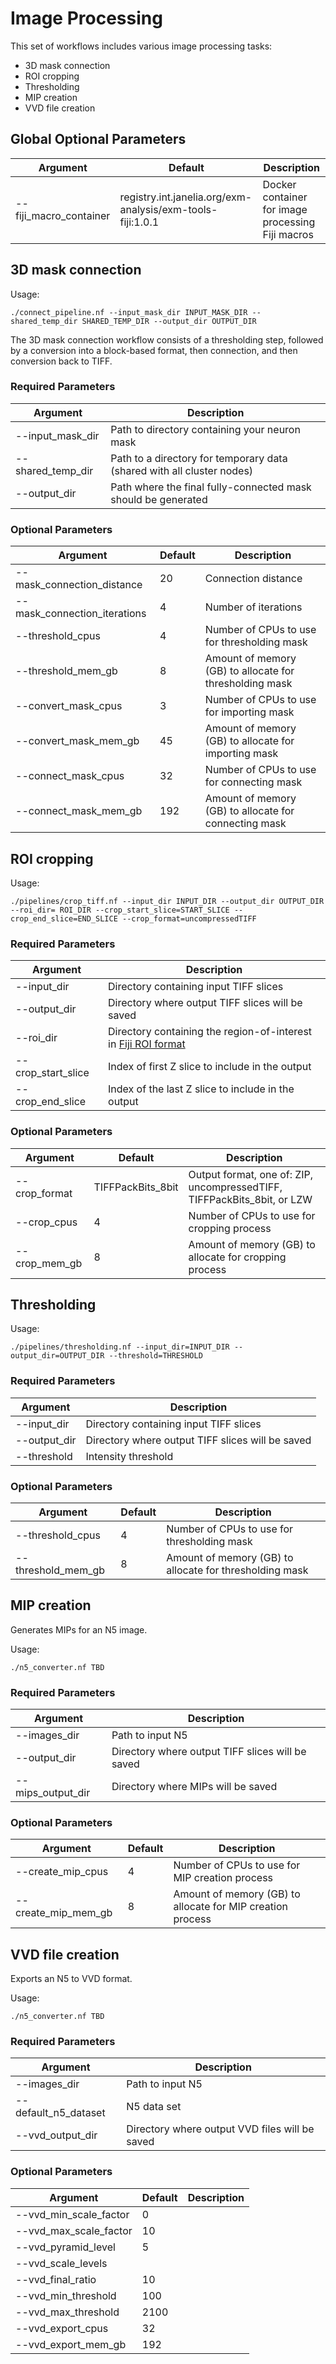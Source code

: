 # Image Processing

This set of workflows includes various image processing tasks:
* 3D mask connection
* ROI cropping
* Thresholding
* MIP creation
* VVD file creation

## Global Optional Parameters

| Argument   | Default | Description                                                                           |
|------------|---------|---------------------------------------------------------------------------------------|
| --fiji_macro_container | registry.int.janelia.org/exm-analysis/exm-tools-fiji:1.0.1 | Docker container for image processing Fiji macros |


## 3D mask connection

Usage: 

    ./connect_pipeline.nf --input_mask_dir INPUT_MASK_DIR --shared_temp_dir SHARED_TEMP_DIR --output_dir OUTPUT_DIR

The 3D mask connection workflow consists of a thresholding step, followed by a conversion into a block-based format, then connection, and then conversion back to TIFF.

### Required Parameters

| Argument   | Description                                                                           |
|------------|---------------------------------------------------------------------------------------|
| --input_mask_dir | Path to directory containing your neuron mask |
| --shared_temp_dir | Path to a directory for temporary data (shared with all cluster nodes) |
| --output_dir | Path where the final fully-connected mask should be generated |

### Optional Parameters

| Argument   | Default | Description                                                                           |
|------------|---------|---------------------------------------------------------------------------------------|
| --mask_connection_distance | 20 | Connection distance  |
| --mask_connection_iterations | 4 | Number of iterations |
| --threshold_cpus | 4 | Number of CPUs to use for thresholding mask |
| --threshold_mem_gb | 8 | Amount of memory (GB) to allocate for thresholding mask |
| --convert_mask_cpus | 3 | Number of CPUs to use for importing mask |
| --convert_mask_mem_gb | 45 | Amount of memory (GB) to allocate for importing mask |
| --connect_mask_cpus | 32 | Number of CPUs to use for connecting mask |
| --connect_mask_mem_gb | 192 | Amount of memory (GB) to allocate for connecting mask |


## ROI cropping

Usage:

    ./pipelines/crop_tiff.nf --input_dir INPUT_DIR --output_dir OUTPUT_DIR --roi_dir= ROI_DIR --crop_start_slice=START_SLICE --crop_end_slice=END_SLICE --crop_format=uncompressedTIFF

### Required Parameters

| Argument   | Description                                                                           |
|------------|---------------------------------------------------------------------------------------|
| --input_dir | Directory containing input TIFF slices | 
| --output_dir | Directory where output TIFF slices will be saved |
| --roi_dir | Directory containing the region-of-interest in [Fiji ROI format](https://github.com/imagej/imagej1/blob/master/ij/io/RoiDecoder.java) | 
| --crop_start_slice | Index of first Z slice to include in the output |
| --crop_end_slice | Index of the last Z slice to include in the output |

### Optional Parameters

| Argument   | Default | Description                                                                           |
|------------|---------|---------------------------------------------------------------------------------------|
| --crop_format | TIFFPackBits_8bit | Output format, one of: ZIP, uncompressedTIFF, TIFFPackBits_8bit, or LZW |
| --crop_cpus | 4 | Number of CPUs to use for cropping process |
| --crop_mem_gb | 8 | Amount of memory (GB) to allocate for cropping process |


## Thresholding

Usage:

    ./pipelines/thresholding.nf --input_dir=INPUT_DIR --output_dir=OUTPUT_DIR --threshold=THRESHOLD

### Required Parameters

| Argument   | Description                                                                           |
|------------|---------------------------------------------------------------------------------------|
| --input_dir | Directory containing input TIFF slices | 
| --output_dir | Directory where output TIFF slices will be saved |
| --threshold | Intensity threshold |

### Optional Parameters

| Argument   | Default | Description                                                                           |
|------------|---------|---------------------------------------------------------------------------------------|
| --threshold_cpus | 4 | Number of CPUs to use for thresholding mask |
| --threshold_mem_gb | 8 | Amount of memory (GB) to allocate for thresholding mask |


## MIP creation

Generates MIPs for an N5 image.

Usage:

    ./n5_converter.nf TBD

### Required Parameters

| Argument   | Description                                                                           |
|------------|---------------------------------------------------------------------------------------|
| --images_dir | Path to input N5 | 
| --output_dir | Directory where output TIFF slices will be saved |
| --mips_output_dir | Directory where MIPs will be saved |

### Optional Parameters

| Argument   | Default | Description                                                                           |
|------------|---------|---------------------------------------------------------------------------------------|
| --create_mip_cpus | 4 | Number of CPUs to use for MIP creation process |
| --create_mip_mem_gb | 8 | Amount of memory (GB) to allocate for MIP creation process |


## VVD file creation

Exports an N5 to VVD format.

Usage:

    ./n5_converter.nf TBD

### Required Parameters

| Argument   | Description                                                                           |
|------------|---------------------------------------------------------------------------------------|
| --images_dir | Path to input N5 | 
| --default_n5_dataset | N5 data set | 
| --vvd_output_dir | Directory where output VVD files will be saved |

### Optional Parameters

| Argument   | Default | Description                                                                           |
|------------|---------|---------------------------------------------------------------------------------------|
| --vvd_min_scale_factor | 0 | |
| --vvd_max_scale_factor | 10 | |
| --vvd_pyramid_level | 5 | |
| --vvd_scale_levels | | |
| --vvd_final_ratio | 10 | |
| --vvd_min_threshold | 100 | |
| --vvd_max_threshold | 2100 | |
| --vvd_export_cpus | 32 | |
| --vvd_export_mem_gb | 192 | |
